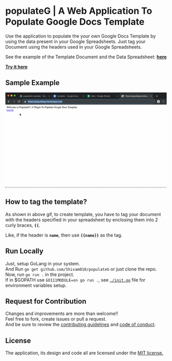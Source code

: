 # populateG | A Web Application To Populate Google Docs Template 

Use the application to populate the your own Google Docs Template by using the data present in your Google Spreadsheets.
Just tag your Document using the headers used in your Google Spreadsheets.

See the example of the Template Document and the Data Spreadsheet: [**here**](https://drive.google.com/open?id=1o5p9L2EOf6WPP_DiZxvo380E7nl7SO71)

[**Try it here**](https://populateg.herokuapp.com/)

## Sample Example
![How to use populateG](images/populateg.gif)

## How to tag the template?
As shown in above gif, to create template, you have to tag your document with the headers specified in your spreadsheet by enclosing them into 2 curly braces, **`{{`**.

Like, if the header is **`name`**, then use **`{{name}}`** as the tag.

## Run Locally
Just, setup GoLang in your system.<br>
And Run `go get github.com/Shivam010/populateG` or just clone the repo. Now, run `go run .` in the project.<br>
If in $GOPATH use `GO111MODULE=on go run .`, see [`./init.go`](./init.go) file for environment variables setup. 

## Request for Contribution
Changes and improvements are more than welcome!! <br>
Feel free to fork, create issues or pull a request. <br>
And be sure to review the [contributing guidelines](./CONTRIBUTING.md) and [code of conduct](./CODE_OF_CONDUCT.md).

## License
The application, its design and code all are licensed under the [MIT license.](./LICENSE)
 